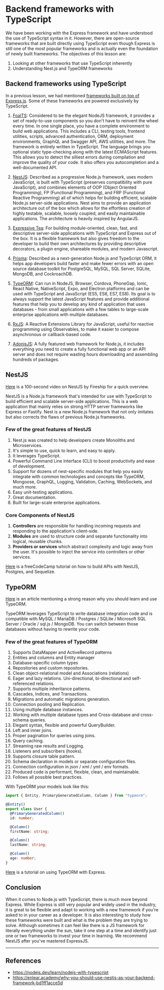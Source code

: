 # Backend frameworks with TypeScript

We have been working with the Express framework and have understood the use of TypeScript syntax in it. However, there are open-source frameworks that are built directly using TypeScript even though Express is still one of the most popular frameworks and is actually even the foundation of newly built frameworks. The objectives of this lesson are:

1. Looking at other frameworks that use TypeScript inherently
2. Understanding Nest.js and TypeORM frameworks

## Backend frameworks using TypeScript

In a previous lesson, we had mentioned [frameworks built on top of Express.js](https://expressjs.com/en/resources/frameworks.html). Some of these frameworks are powered exclusively by TypeScript.

1. [FoalTS](https://foalts.org/): Considered to be the elegant NodeJS framework, it provides a set of ready-to-use components so you don't have to reinvent the wheel every time. In one single place, you have a complete environment to build web applications. This includes a CLI, testing tools, frontend utilities, scripts, advanced authentication, ORM, deployment environments, GraphQL and Swagger API, AWS utilities, and more. The framework is entirely written in TypeScript. The language brings you optional static type-checking along with the latest ECMAScript features. This allows you to detect the silliest errors during compilation and improve the quality of your code. It also offers you autocompletion and a well-documented API.

2. [NestJS](https://nestjs.com/): Described as a progressive Node.js framework, uses modern JavaScript, is built with TypeScript (preserves compatibility with pure JavaScript), and combines elements of OOP (Object Oriented Programming), FP (Functional Programming), and FRP (Functional Reactive Programming) all of which helps for building efficient, scalable Node.js server-side applications. Nest aims to provide an application architecture out of the box which allows for the effortless creation of highly testable, scalable, loosely coupled, and easily maintainable applications. The architecture is heavily inspired by AngularJS.

3. [Expressive Tea](https://expressive-tea.io/): For building module-oriented, clean, fast, and descriptive server-side applications with TypeScript and Express out of the box. It is a flexible framework but also gives freedom to the developer to build their own architectures by providing descriptive decorators, a plugin engine, shareable modules, and modern Javascript.

4. [Prisma](https://www.prisma.io/): Described as a next-generation Node.js and TypeScript ORM, it helps app developers build faster and make fewer errors with an open source database toolkit for PostgreSQL, MySQL, SQL Server, SQLite, MongoDB, and CockroachDB.

5. [TypeORM](https://typeorm.io/): Can run in NodeJS, Browser, Cordova, PhoneGap, Ionic, React Native, NativeScript, Expo, and Electron platforms and can be used with TypeScript and JavaScript (ES5, ES6, ES7, ES8). Its goal is to always support the latest JavaScript features and provide additional features that help you to develop any kind of application that uses databases - from small applications with a few tables to large-scale enterprise applications with multiple databases.

6. [RxJS](https://rxjs.dev/): A Reactive Extensions Library for JavaScript, useful for reactive programming using Observables, to make it easier to compose asynchronous or callback-based code.

7. [AdonisJS](https://adonisjs.com/): A fully featured web framework for Node.js, it includes everything you need to create a fully functional web app or an API server and does not require wasting hours downloading and assembling hundreds of packages.

## NestJS

[Here](https://www.youtube.com/watch?v=0M8AYU_hPas&ab_channel=TraversyMedia) is a 100-second video on NestJS by Fireship for a quick overview.

NestJS is a Node.js framework that's intended for use with TypeScript to build efficient and scalable server-side applications. This is a web application that mainly relies on strong HTTP server frameworks like Express or Fastify. Nest is a new Node.js framework that not only imitates but also corrects the flaws of previous Node.js frameworks.

### Few of the great features of NestJS

1. Nest.js was created to help developers create Monoliths and Microservices.
2. It's simple to use, quick to learn, and easy to apply.
3. It leverages TypeScript.
4. Powerful Command Line Interface (CLI) to boost productivity and ease of development.
5. Support for dozens of nest-specific modules that help you easily integrate with common technologies and concepts like TypeORM, Mongoose, GraphQL, Logging, Validation, Caching, WebSockets, and much more.
6. Easy unit-testing applications.
7. Great documentation.
8. Built for large-scale enterprise applications.

### Core Components of NestJS

1. **Controllers** are responsible for handling incoming requests and responding to the application's client-side.
2. **Modules** are used to structure code and separate functionality into logical, reusable chunks.
3. **Providers or services** which abstract complexity and logic away from the user. It's possible to inject the service into controllers or other services.

[Here](https://www.freecodecamp.org/news/build-web-apis-with-nestjs-beginners-guide/) is a freeCodeCamp tutorial on how to build APIs with NestJS, Postgres, and Sequelize.

## TypeORM

[Here](https://javascript.plainenglish.io/creating-a-rest-api-with-jwt-authentication-and-role-based-authorization-using-typescript-fbfa3cab22a4#:~:text=Why%20TypeORM%3F,model%20class%20to%20make%20validations.) is an article mentioning a strong reason why you should learn and use TypeORM.

TypeORM leverages TypeScript to write database integration code and is compatible with MySQL / MariaDB / Postgres / SQLite / Microsoft SQL Server / Oracle / sql.js / MongoDB. You can switch between those databases without having to rewrite your code.

### Few of the great features of TypeORM

1. Supports DataMapper and ActiveRecord patterns
2. Entities and columns and Entity manager
3. Database-specific column types
4. Repositories and custom repositories.
5. Clean object-relational model and Associations (relations)
6. Eager and lazy relations. Uni-directional, bi-directional and self-referenced relations.
7. Supports multiple inheritance patterns.
8. Cascades, Indices, and Transactions.
9. Migrations and automatic migrations generation.
10. Connection pooling and Replication.
11. Using multiple database instances.
12. Working with multiple database types and Cross-database and cross-schema queries.
13. Elegant syntax, flexible and powerful QueryBuilder.
14. Left and inner joins.
15. Proper pagination for queries using joins.
16. Query caching.
17. Streaming raw results and Logging.
18. Listeners and subscribers (hooks).
19. Supports closure table pattern.
20. Schema declaration in models or separate configuration files.
21. Connection configuration in json / xml / yml / env formats.
22. Produced code is performant, flexible, clean, and maintainable.
23. Follows all possible best practices.

With TypeORM your models look like this:

```typescript
import { Entity, PrimaryGeneratedColumn, Column } from "typeorm";

@Entity()
export class User {
  @PrimaryGeneratedColumn()
  id: number;

  @Column()
  firstName: string;

  @Column()
  lastName: string;

  @Column()
  age: number;
}
```

[Here](https://orkhan.gitbook.io/typeorm/docs/example-with-express) is a tutorial on using TypeORM with Express.

## Conclusion

When it comes to Node.js with TypeScript, there is much more beyond Express. While Express is still very popular and widely used in the industry, it is great to be flexible and adapt to working with a new framework if you're asked to in your career as a developer. It is also interesting to study how these frameworks were built and what is the problem they are trying to solve. Although sometimes it can feel like there is a JS framework for literally everything under the sun, take it one step at a time and identify just one or two frameworks to invest your time in learning. We recommend NestJS after you've mastered ExpressJS.

---

## References

- https://nodejs.dev/learn/nodejs-with-typescript
- https://enlear.academy/why-you-should-use-nestjs-as-your-backend-framework-bd1ff1acce5d
